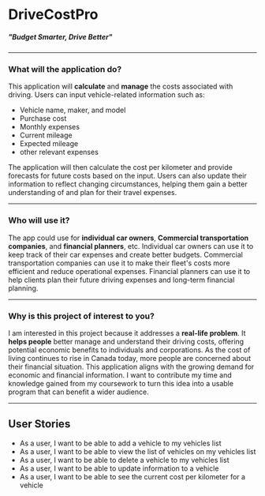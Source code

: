 # DriveCostPro
#####  *"Budget Smarter, Drive Better"*
___
### What will the application do?
This application will **calculate** and **manage** the costs associated with driving. 
Users can input vehicle-related information such as:
- Vehicle name, maker, and model
- Purchase cost
- Monthly expenses
- Current mileage
- Expected mileage
- other relevant expenses


The application will then calculate the cost per kilometer 
and provide forecasts for future costs based on the input. Users can also update 
their information to reflect changing circumstances, helping them gain a better 
understanding of and plan for their travel expenses.

___
### Who will use it?
The app could use for **individual car owners**, **Commercial transportation companies**, 
and **financial planners**, etc. Individual car owners can use it to 
keep track of their car expenses and create better budgets. 
Commercial transportation companies can use it to make their fleet's costs more 
efficient and reduce operational expenses. 
Financial planners can use it to help clients plan their future driving expenses and 
long-term financial planning.
___
### Why is this project of interest to you?
I am interested in this project because it addresses a **real-life problem**. 
It **helps people** better manage and understand their driving costs, offering potential
economic benefits to individuals and corporations. As the cost of living continues 
to rise in Canada today, more people are concerned about their financial situation. 
This application aligns with the growing demand for economic and financial information. 
I want to contribute my time and knowledge gained from my coursework to turn this 
idea into a usable program that can benefit a wider audience.
___
## User Stories
- As a user, I want to be able to add a vehicle to my vehicles list
- As a user, I want to be able to view the list of vehicles on my vehicles list
- As a user, I want to be able to delete a vehicle to my vehicles list
- As a user, I want to be able to update information to a vehicle
- As a user, I want to be able to see the current cost per kilometer for a vehicle